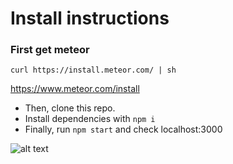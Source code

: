 # Install instructions

### First get meteor
```curl https://install.meteor.com/ | sh```

https://www.meteor.com/install

* Then, clone this repo.
* Install dependencies with ```npm i```
* Finally, run ```npm start``` and check localhost:3000

![alt text](./ss.png "Logo Title Text 1")
